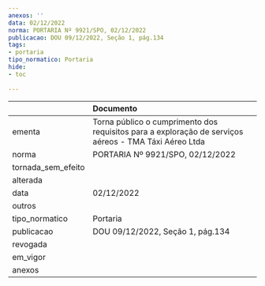 ```yaml
---
anexos: ''
data: 02/12/2022
norma: PORTARIA Nº 9921/SPO, 02/12/2022
publicacao: DOU 09/12/2022, Seção 1, pág.134
tags:
- portaria
tipo_normatico: Portaria
hide: 
- toc 
 
---
```


|                    | Documento                                                                                             |
|:-------------------|:------------------------------------------------------------------------------------------------------|
| ementa             | Torna público o cumprimento dos requisitos para a exploração de serviços aéreos - TMA Táxi Aéreo Ltda |
| norma              | PORTARIA Nº 9921/SPO, 02/12/2022                                                                      |
| tornada_sem_efeito |                                                                                                       |
| alterada           |                                                                                                       |
| data               | 02/12/2022                                                                                            |
| outros             |                                                                                                       |
| tipo_normatico     | Portaria                                                                                              |
| publicacao         | DOU 09/12/2022, Seção 1, pág.134                                                                      |
| revogada           |                                                                                                       |
| em_vigor           |                                                                                                       |
| anexos             |                                                                                                       |